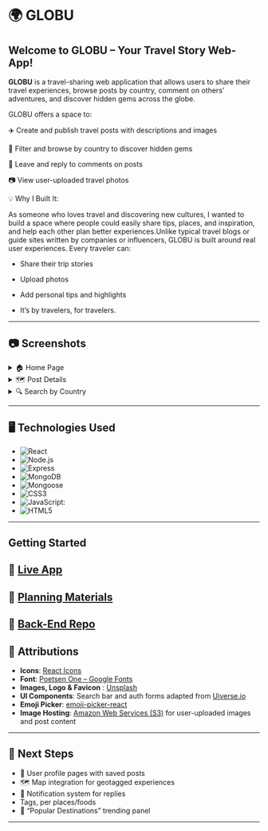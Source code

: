 # 🌍 GLOBU

## Welcome to **GLOBU – Your Travel Story Web-App!**

**GLOBU** is a travel-sharing web application that allows users to share their travel experiences, browse posts by country, comment on others’ adventures, and discover hidden gems across the globe.

GLOBU offers a space to:

✈️ Create and publish travel posts with descriptions and images

📍 Filter and browse by country to discover hidden gems

💬 Leave and reply to comments on posts

📷 View user-uploaded travel photos

💡 Why I Built It:

As someone who loves travel and discovering new cultures, I wanted to build a space where people could easily share tips, places, and inspiration, and help each other plan better experiences.Unlike typical travel blogs or guide sites written by companies or influencers, GLOBU is built around real user experiences. Every traveler can:

- Share their trip stories

- Upload photos

- Add personal tips and highlights

- It’s by travelers, for travelers.

---

## 📷 Screenshots

<details>
  <summary>🏠 Home Page</summary>

| Introduction and recent posts              |
| ------------------------------------------ |
| ![Home](./frontend/public/images/home.png) |

</details>

<details>
  <summary>🗺️ Post Details</summary>

| Full post content with comments and photos                 |
| ---------------------------------------------------------- |
| ![Post Details](./frontend/public/images/post-details.png) |

</details>

<details>
  <summary>🔍 Search by Country</summary>

| Search and filter posts interactively          |
| ---------------------------------------------- |
| ![Search](./frontend/public/images/search.png) |

</details>

---

## 🖥️ Technologies Used

- ![React](https://img.shields.io/badge/-React-333?style=flat&logo=react)
- ![Node.js](https://img.shields.io/badge/-Node.js-333?style=flat&logo=node.js)
- ![Express](https://img.shields.io/badge/-Express-333?style=flat&logo=express)
- ![MongoDB](https://img.shields.io/badge/-MongoDB-333?style=flat&logo=mongodb)
- ![Mongoose](https://img.shields.io/badge/-Mongoose-333?style=flat&logo=mongoose)
- ![CSS3](https://img.shields.io/badge/-CSS-333?style=flat&logo=css3)
- ![JavaScript:](https://img.shields.io/badge/-JavaScript-333?style=flat&logo=javascript)
- ![HTML5](https://img.shields.io/badge/-HTML5-333?style=flat&logo=html5)

---

## Getting Started

## 🔗 [Live App](https://travel-globu-cc6a6fb5e565.herokuapp.com/)

## 🔗 [Planning Materials](https://trello.com/b/kjtarIqa/project-3-%F0%9F%8C%8D-globu)

## 🔗 [ Back-End Repo](https://github.com/ommadova/globu/tree/main/backend)

## 🙌 Attributions

- **Icons**: [React Icons](https://react-icons.github.io/react-icons/)
- **Font**: [Poetsen One – Google Fonts](https://fonts.google.com/specimen/Poetsen+One)
- **Images, Logo & Favicon** : [Unsplash](https://unsplash.com)
- **UI Components**: Search bar and auth forms adapted from [Uiverse.io](https://uiverse.io)
- **Emoji Picker**: [emoji-picker-react](https://www.npmjs.com/package/emoji-picker-react)
- **Image Hosting**: [Amazon Web Services (S3)](https://aws.amazon.com/s3/) for user-uploaded images and post content

---

## 🌱 Next Steps

- 🧳 User profile pages with saved posts
- 🗺️ Map integration for geotagged experiences
- 🔔 Notification system for replies
- Tags, per places/foods
- 🧭 “Popular Destinations” trending panel

---
